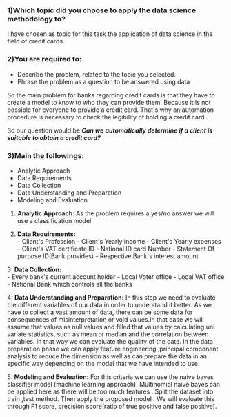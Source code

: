

### 1)Which topic did you choose to apply the data science methodology to? 

I have chosen as topic for this task the application of data science in the field of credit cards.


### 2)You are required to:
- Describe the problem, related to the topic you selected.
- Phrase the problem as a question to be answered using data  

So the main problem for banks regarding credit cards is that they have to create a model to know to who they can provide them. Because it is not possible for everyone to provide a credit card. That's why an automation procedure is necessary to check the legibility of holding a credit card . 

So our question would be **_Can we automatically determine if a client is suitable to obtain a credit card?_**

### 3)Main the followings:
- Analytic Approach
- Data Requirements
- Data Collection
- Data Understanding and Preparation
- Modeling and Evaluation  


1. **Analytic Approach**: As the problem requires a yes/no answer we will use a classification model

2. **Data Requirements:**   
           - Client's Profession
           - Client's Yearly income
           - Client's Yearly expenses
           - Client's VAT certificate ID
           - National ID card Number
           - Statement Of purpose ID(Bank provides) 
           - Respective Bank's interest amount 

3: **Data Collection:**   
              - Every bank's current account holder
              - Local Voter office
              - Local VAT office
              - National Bank which controls all the banks  
              
4: **Data Understanding and Preparation:** In this step we need to evaluate the different variables of our data in order to understand it better. As we  have to collect a vast amount of data, there can be some data for consequences of misinterpretation or void values.In that case we will assume that values as null values and filled that values by calculating uni variate statistics, such as mean or median and the correlation between variables. In that way we can evaluate the quality of the data. In the data preparation phase we can apply feature engineering ,principal component analysis to reduce the dimension  as well as can prepare the data in an specific way depending on the model that we have intended to use.  

5: **Modeling and Evaluation:** For this criteria we can use the naive bayes classifier model (machine learning approach). Multinomial naive bayes can be applied here as there will be too much features . Split the dataset into train ,test method. Then apply the proposed model . We will evaluate this through F1 score, precision score(ratio of true positive and false positive).
